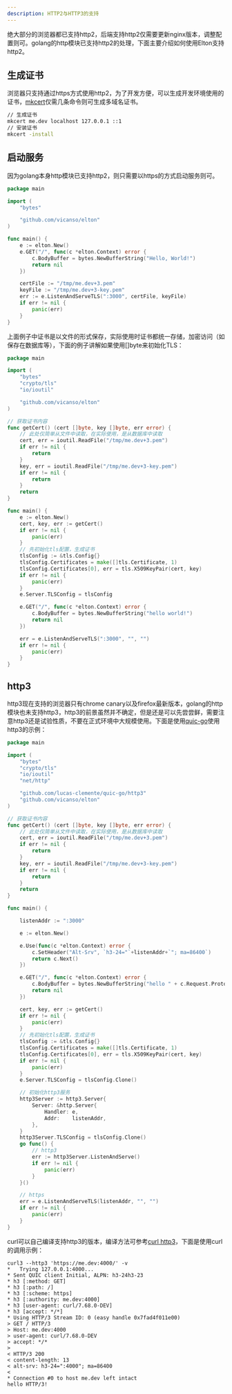 ```yaml
---
description: HTTP2与HTTP3的支持
---
```


绝大部分的浏览器都已支持http2，后端支持http2仅需要更新nginx版本，调整配置则可。golang的http模块已支持http2的处理，下面主要介绍如何使用Elton支持http2。

## 生成证书

浏览器只支持通过https方式使用http2，为了开发方便，可以生成开发环境使用的证书，[mkcert](https://github.com/FiloSottile/mkcert)仅需几条命令则可生成多域名证书。

```bash
// 生成证书
mkcert me.dev localhost 127.0.0.1 ::1
// 安装证书
mkcert -install
```

## 启动服务

因为golang本身http模块已支持http2，则只需要以https的方式启动服务则可。

```go
package main

import (
	"bytes"

	"github.com/vicanso/elton"
)

func main() {
	e := elton.New()
	e.GET("/", func(c *elton.Context) error {
		c.BodyBuffer = bytes.NewBufferString("Hello, World!")
		return nil
	})

	certFile := "/tmp/me.dev+3.pem"
	keyFile := "/tmp/me.dev+3-key.pem"
	err := e.ListenAndServeTLS(":3000", certFile, keyFile)
	if err != nil {
		panic(err)
	}
}
```

上面例子中证书是以文件的形式保存，实际使用时证书都统一存储，加密访问（如保存在数据库等），下面的例子讲解如果使用[]byte来初始化TLS：

```go
package main

import (
	"bytes"
	"crypto/tls"
	"io/ioutil"

	"github.com/vicanso/elton"
)

// 获取证书内容
func getCert() (cert []byte, key []byte, err error) {
	// 此处仅简单从文件中读取，在实际使用，是从数据库中读取
	cert, err = ioutil.ReadFile("/tmp/me.dev+3.pem")
	if err != nil {
		return
	}
	key, err = ioutil.ReadFile("/tmp/me.dev+3-key.pem")
	if err != nil {
		return
	}
	return
}

func main() {
	e := elton.New()
	cert, key, err := getCert()
	if err != nil {
		panic(err)
	}
	// 先初始化tls配置，生成证书
	tlsConfig := &tls.Config{}
	tlsConfig.Certificates = make([]tls.Certificate, 1)
	tlsConfig.Certificates[0], err = tls.X509KeyPair(cert, key)
	if err != nil {
		panic(err)
	}
	e.Server.TLSConfig = tlsConfig

	e.GET("/", func(c *elton.Context) error {
		c.BodyBuffer = bytes.NewBufferString("hello world!")
		return nil
	})

	err = e.ListenAndServeTLS(":3000", "", "")
	if err != nil {
		panic(err)
	}
}
```

## http3

http3现在支持的浏览器只有chrome canary以及firefox最新版本，golang的http模块也未支持http3，http3的前景虽然并不确定，但是还是可以先尝尝鲜，需要注意http3还是试验性质，不要在正式环境中大规模使用。下面是使用[quic-go](https://github.com/lucas-clemente/quic-go)使用http3的示例：

```go
package main

import (
	"bytes"
	"crypto/tls"
	"io/ioutil"
	"net/http"

	"github.com/lucas-clemente/quic-go/http3"
	"github.com/vicanso/elton"
)

// 获取证书内容
func getCert() (cert []byte, key []byte, err error) {
	// 此处仅简单从文件中读取，在实际使用，是从数据库中读取
	cert, err = ioutil.ReadFile("/tmp/me.dev+3.pem")
	if err != nil {
		return
	}
	key, err = ioutil.ReadFile("/tmp/me.dev+3-key.pem")
	if err != nil {
		return
	}
	return
}

func main() {

	listenAddr := ":3000"

	e := elton.New()

	e.Use(func(c *elton.Context) error {
		c.SetHeader("Alt-Srv", `h3-24="`+listenAddr+`"; ma=86400`)
		return c.Next()
	})

	e.GET("/", func(c *elton.Context) error {
		c.BodyBuffer = bytes.NewBufferString("hello " + c.Request.Proto + "!")
		return nil
	})

	cert, key, err := getCert()
	if err != nil {
		panic(err)
	}
	// 先初始化tls配置，生成证书
	tlsConfig := &tls.Config{}
	tlsConfig.Certificates = make([]tls.Certificate, 1)
	tlsConfig.Certificates[0], err = tls.X509KeyPair(cert, key)
	if err != nil {
		panic(err)
	}
	e.Server.TLSConfig = tlsConfig.Clone()

	// 初始化http3服务
	http3Server := http3.Server{
		Server: &http.Server{
			Handler: e,
			Addr:    listenAddr,
		},
	}
	http3Server.TLSConfig = tlsConfig.Clone()
	go func() {
		// http3
		err := http3Server.ListenAndServe()
		if err != nil {
			panic(err)
		}
	}()

	// https
	err = e.ListenAndServeTLS(listenAddr, "", "")
	if err != nil {
		panic(err)
	}
}
```

curl可以自己编译支持http3的版本，编译方法可参考[curl http3](https://github.com/curl/curl/blob/master/docs/HTTP3.md)，下面是使用curl的调用示例：

```
curl3 --http3 'https://me.dev:4000/' -v
*   Trying 127.0.0.1:4000...
* Sent QUIC client Initial, ALPN: h3-24h3-23
* h3 [:method: GET]
* h3 [:path: /]
* h3 [:scheme: https]
* h3 [:authority: me.dev:4000]
* h3 [user-agent: curl/7.68.0-DEV]
* h3 [accept: */*]
* Using HTTP/3 Stream ID: 0 (easy handle 0x7fad4f011e00)
> GET / HTTP/3
> Host: me.dev:4000
> user-agent: curl/7.68.0-DEV
> accept: */*
>
< HTTP/3 200
< content-length: 13
< alt-srv: h3-24=":4000"; ma=86400
<
* Connection #0 to host me.dev left intact
hello HTTP/3!
```